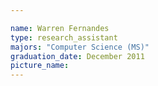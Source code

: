 ```yaml
---

name: Warren Fernandes
type: research_assistant
majors: "Computer Science (MS)"
graduation_date: December 2011
picture_name: 
---
```

    
    
